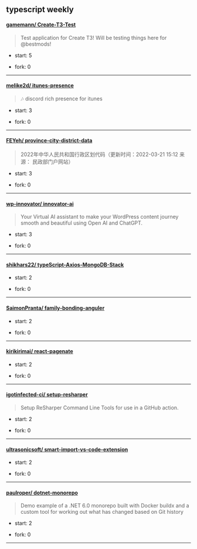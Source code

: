 ## typescript weekly

#### [gamemann/ Create-T3-Test](https://github.com/gamemann/Create-T3-Test)
>  Test application for Create T3! Will be testing things here for @bestmods!
+ start: 5
+ fork: 0
---
#### [melike2d/ itunes-presence](https://github.com/melike2d/itunes-presence)
>  🎶 discord rich presence for itunes
+ start: 3
+ fork: 0
---
#### [FEYeh/ province-city-district-data](https://github.com/FEYeh/province-city-district-data)
>  2022年中华人民共和国行政区划代码（更新时间：2022-03-21 15:12   来源： 民政部门户网站）
+ start: 3
+ fork: 0
---
#### [wp-innovator/ innovator-ai](https://github.com/wp-innovator/innovator-ai)
>  Your Virtual AI assistant to make your WordPress content journey smooth and beautiful using Open AI and ChatGPT.
+ start: 3
+ fork: 0
---
#### [shikhars22/ typeScript-Axios-MongoDB-Stack](https://github.com/shikhars22/typeScript-Axios-MongoDB-Stack)
>  
+ start: 2
+ fork: 0
---
#### [SaimonPranta/ family-bonding-anguler](https://github.com/SaimonPranta/family-bonding-anguler)
>  
+ start: 2
+ fork: 0
---
#### [kirikirimai/ react-pagenate](https://github.com/kirikirimai/react-pagenate)
>  
+ start: 2
+ fork: 0
---
#### [igotinfected-ci/ setup-resharper](https://github.com/igotinfected-ci/setup-resharper)
>  Setup ReSharper Command Line Tools for use in a GitHub action.
+ start: 2
+ fork: 0
---
#### [ultrasonicsoft/ smart-import-vs-code-extension](https://github.com/ultrasonicsoft/smart-import-vs-code-extension)
>  
+ start: 2
+ fork: 0
---
#### [paulroper/ dotnet-monorepo](https://github.com/paulroper/dotnet-monorepo)
>  Demo example of a .NET 6.0 monorepo built with Docker buildx and a custom tool for working out what has changed based on Git history
+ start: 2
+ fork: 0
---